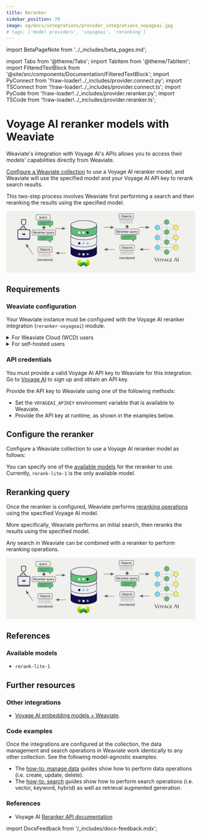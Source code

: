 ```yaml
---
title: Reranker
sidebar_position: 70
image: og/docs/integrations/provider_integrations_voyageai.jpg
# tags: ['model providers', 'voyageai', 'reranking']
---
```


import BetaPageNote from '../_includes/beta_pages.md';

<BetaPageNote />

import Tabs from '@theme/Tabs';
import TabItem from '@theme/TabItem';
import FilteredTextBlock from '@site/src/components/Documentation/FilteredTextBlock';
import PyConnect from '!!raw-loader!../_includes/provider.connect.py';
import TSConnect from '!!raw-loader!../_includes/provider.connect.ts';
import PyCode from '!!raw-loader!../_includes/provider.reranker.py';
import TSCode from '!!raw-loader!../_includes/provider.reranker.ts';

# Voyage AI reranker models with Weaviate

Weaviate's integration with Voyage AI's APIs allows you to access their models' capabilities directly from Weaviate.

[Configure a Weaviate collection](#configure-the-reranker) to use a Voyage AI reranker model, and Weaviate will use the specified model and your Voyage AI API key to rerank search results.

This two-step process involves Weaviate first performing a search and then reranking the results using the specified model.

![Reranker integration illustration](../_includes/integration_voyageai_reranker.png)

## Requirements

### Weaviate configuration

Your Weaviate instance must be configured with the Voyage AI reranker integration (`reranker-voyageai`) module.

<details>
  <summary>For Weaviate Cloud (WCD) users</summary>

This integration is enabled by default on Weaviate Cloud (WCD) serverless managed instances.

</details>

<details>
  <summary>For self-hosted users</summary>

- Check the [cluster metadata](../../config-refs/meta.md) to verify if the module is enabled.
- Follow the [how-to configure modules](../../configuration/modules.md) guide to enable the module in Weaviate.

</details>

### API credentials

You must provide a valid Voyage AI API key to Weaviate for this integration. Go to [Voyage AI](https://www.voyageai.com/) to sign up and obtain an API key.

Provide the API key to Weaviate using one of the following methods:

- Set the `VOYAGEAI_APIKEY` environment variable that is available to Weaviate.
- Provide the API key at runtime, as shown in the examples below.

<Tabs groupId="languages">

 <TabItem value="py" label="Python (v4)">
    <FilteredTextBlock
      text={PyConnect}
      startMarker="# START VoyageAIInstantiation"
      endMarker="# END VoyageAIInstantiation"
      language="py"
    />
  </TabItem>

 <TabItem value="js" label="JS/TS (Beta)">
    <FilteredTextBlock
      text={TSConnect}
      startMarker="// START VoyageAIInstantiation"
      endMarker="// END VoyageAIInstantiation"
      language="ts"
    />
  </TabItem>

</Tabs>

## Configure the reranker

Configure a Weaviate collection to use a Voyage AI reranker model as follows:

<Tabs groupId="languages">
  <TabItem value="py" label="Python (v4)">
    <FilteredTextBlock
      text={PyCode}
      startMarker="# START RerankerVoyageAI"
      endMarker="# END RerankerVoyageAI"
      language="py"
    />
  </TabItem>

  <TabItem value="js" label="JS/TS (Beta)">
    <FilteredTextBlock
      text={TSCode}
      startMarker="// START RerankerVoyageAI"
      endMarker="// END RerankerVoyageAI"
      language="ts"
    />
  </TabItem>

</Tabs>

You can specify one of the [available models](#available-models) for the reranker to use. Currently, `rerank-lite-1` is the only available model.
<!-- The default model (`rerank-multilingual-v3.0`) is used if no model is specified. -->

## Reranking query

Once the reranker is configured, Weaviate performs [reranking operations](../../search/rerank.md) using the specified Voyage AI model.

More specifically, Weaviate performs an initial search, then reranks the results using the specified model.

Any search in Weaviate can be combined with a reranker to perform reranking operations.

![Reranker integration illustration](../_includes/integration_voyageai_reranker.png)

<Tabs groupId="languages">

 <TabItem value="py" label="Python (v4)">
    <FilteredTextBlock
      text={PyCode}
      startMarker="# START RerankerQueryExample"
      endMarker="# END RerankerQueryExample"
      language="py"
    />
  </TabItem>

 <TabItem value="js" label="JS/TS (Beta)">
    <FilteredTextBlock
      text={TSCode}
      startMarker="// START RerankerQueryExample"
      endMarker="// END RerankerQueryExample"
      language="ts"
    />
  </TabItem>

</Tabs>

## References

### Available models

- `rerank-lite-1`

## Further resources

### Other integrations

- [Voyage AI embedding models + Weaviate](./embeddings.md).

### Code examples

Once the integrations are configured at the collection, the data management and search operations in Weaviate work identically to any other collection. See the following model-agnostic examples:

- The [how-to: manage data](../../manage-data/index.md) guides show how to perform data operations (i.e. create, update, delete).
- The [how-to: search](../../search/index.md) guides show how to perform search operations (i.e. vector, keyword, hybrid) as well as retrieval augmented generation.

### References

- Voyage AI [Reranker API documentation](https://docs.voyageai.com/docs/reranker)

import DocsFeedback from '/_includes/docs-feedback.mdx';

<DocsFeedback/>
